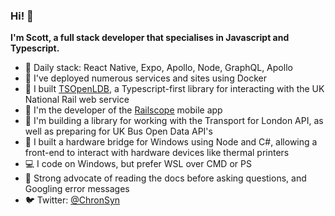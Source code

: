 ### Hi! :wave:

**I'm Scott, a full stack developer that specialises in Javascript and Typescript.**

 - :page_facing_up: Daily stack: React Native, Expo, Apollo, Node, GraphQL, Apollo
 - :whale: I've deployed numerous services and sites using Docker
 - :station: I built [TSOpenLDB](https://github.com/ChronSyn/TSOpenLDB), a Typescript-first library for interacting with the UK National Rail web service
 - :train2: I'm the developer of the [Railscope](https://play.google.com/store/apps/details?id=com.iocube.pantherV2) mobile app
 - :tram: I'm building a library for working with the Transport for London API, as well as preparing for UK Bus Open Data API's
 - :wrench: I built a hardware bridge for Windows using Node and C#, allowing a front-end to interact with hardware devices like thermal printers
 - :computer: I code on Windows, but prefer WSL over CMD or PS
 - :book: Strong advocate of reading the docs before asking questions, and Googling error messages
 - :bird: Twitter: [@ChronSyn](https://twitter.com/ChronSyn)
